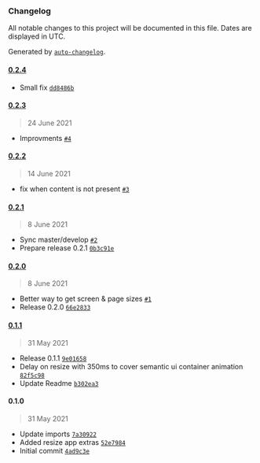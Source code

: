 ### Changelog

All notable changes to this project will be documented in this file. Dates are displayed in UTC.

Generated by [`auto-changelog`](https://github.com/CookPete/auto-changelog).

#### [0.2.4](https://github.com/eea/volto-resize-helper/compare/0.2.3...0.2.4)

- Small fix [`dd8486b`](https://github.com/eea/volto-resize-helper/commit/dd8486b46caad957b0b3a83db043b4100004e3d1)

#### [0.2.3](https://github.com/eea/volto-resize-helper/compare/0.2.2...0.2.3)

> 24 June 2021

- Improvments [`#4`](https://github.com/eea/volto-resize-helper/pull/4)

#### [0.2.2](https://github.com/eea/volto-resize-helper/compare/0.2.1...0.2.2)

> 14 June 2021

- fix when content is not present [`#3`](https://github.com/eea/volto-resize-helper/pull/3)

#### [0.2.1](https://github.com/eea/volto-resize-helper/compare/0.2.0...0.2.1)

> 8 June 2021

- Sync master/develop [`#2`](https://github.com/eea/volto-resize-helper/pull/2)
- Prepare release 0.2.1 [`0b3c91e`](https://github.com/eea/volto-resize-helper/commit/0b3c91e2e0b056b8d884f3027c9ba51028ebd7b7)

#### [0.2.0](https://github.com/eea/volto-resize-helper/compare/0.1.1...0.2.0)

> 8 June 2021

- Better way to get screen & page sizes [`#1`](https://github.com/eea/volto-resize-helper/pull/1)
- Release 0.2.0 [`66e2833`](https://github.com/eea/volto-resize-helper/commit/66e2833772b06950603f95ef8e537df91e02285a)

#### [0.1.1](https://github.com/eea/volto-resize-helper/compare/0.1.0...0.1.1)

> 31 May 2021

- Release 0.1.1 [`9e01658`](https://github.com/eea/volto-resize-helper/commit/9e01658d140cba59e478fd8bd55f07f48cdd3729)
- Delay on resize with 350ms to cover semantic ui container animation [`82f5c98`](https://github.com/eea/volto-resize-helper/commit/82f5c98ca8d8e3cc2d84d62786d78e3d5b5adb61)
- Update Readme [`b302ea3`](https://github.com/eea/volto-resize-helper/commit/b302ea334c06858cc8d83cdd638f37f1f53f9cb4)

#### 0.1.0

> 31 May 2021

- Update imports [`7a30922`](https://github.com/eea/volto-resize-helper/commit/7a30922067f4e878d1ab47bb5bd26fded81b806f)
- Added resize app extras [`52e7984`](https://github.com/eea/volto-resize-helper/commit/52e7984a488a67c70ed7a218afb0c22682a72976)
- Initial commit [`4ad9c3e`](https://github.com/eea/volto-resize-helper/commit/4ad9c3e122176c535a777d7acd14b9ab565e964f)
